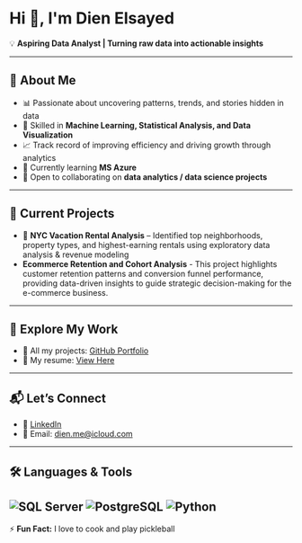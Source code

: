 # Hi 👋, I'm Dien Elsayed

💡 **Aspiring Data Analyst | Turning raw data into actionable insights**

---

## 🚀 About Me
- 📊 Passionate about uncovering patterns, trends, and stories hidden in data  
- 🧠 Skilled in **Machine Learning, Statistical Analysis, and Data Visualization**  
- 📈 Track record of improving efficiency and driving growth through analytics  
- 🌱 Currently learning **MS Azure**  
- 🤝 Open to collaborating on **data analytics / data science projects**

---

## 🔭 Current Projects

- 🗽 **NYC Vacation Rental Analysis** – Identified top neighborhoods, property types, and highest-earning rentals using exploratory data analysis & revenue modeling 
- **Ecommerce Retention and Cohort Analysis** - This project highlights customer retention patterns and conversion funnel performance, providing data-driven insights to guide strategic decision-making for the e-commerce business. 
---

## 📂 Explore My Work
- 📌 All my projects: [GitHub Portfolio](https://github.com/DienDoesData)  
- 📄 My resume: [View Here](https://docs.google.com/document/d/1wkFr-QJ1khowd0gko10eIj8fbx3kixPUDr1hZkbH3Zo/edit?usp=sharing)  

---

## 📬 Let’s Connect
- 💼 [LinkedIn](https://www.linkedin.com/in/dien-elsayed)  
- 📧 Email: [dien.me@icloud.com](mailto:dien.me@icloud.com)  

---

## 🛠 Languages & Tools
![SQL Server](https://img.shields.io/badge/SQL%20Server-CC2927?style=for-the-badge&logo=microsoftsqlserver&logoColor=white)
![PostgreSQL](https://img.shields.io/badge/PostgreSQL-316192?style=for-the-badge&logo=postgresql&logoColor=white)
![Python](https://img.shields.io/badge/Python-3776AB?style=for-the-badge&logo=python&logoColor=white)
---

⚡ **Fun Fact:** I love to cook and play pickleball
